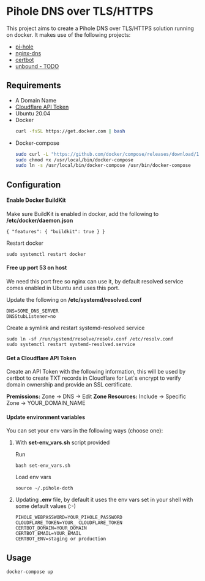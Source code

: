 # Pihole DNS over TLS/HTTPS
This project aims to create a Pihole DNS over TLS/HTTPS solution running on docker.
It makes use of the following projects:
- [pi-hole](https://github.com/pi-hole/pi-hole "pi-hole")
- [nginx-dns](https://github.com/TuxInvader/nginx-dns "nginx-dns")
- [certbot](https://github.com/certbot/certbot "certbot")
- [unbound - TODO](https://github.com/NLnetLabs/unbound "unbound - TODO")

## Requirements
- A Domain Name
- [Cloudflare API Token](https://dash.cloudflare.com/profile/api-tokens "Cloudflare API Token")
- Ubuntu 20.04
- Docker
	```bash
	curl -fsSL https://get.docker.com | bash
	```
- Docker-compose
	```bash
	sudo curl -L "https://github.com/docker/compose/releases/download/1.29.2/docker-compose-$(uname -s)-$(uname -m)" -o /usr/local/bin/docker-compose
	sudo chmod +x /usr/local/bin/docker-compose
	sudo ln -s /usr/local/bin/docker-compose /usr/bin/docker-compose
	```



## Configuration
#### Enable Docker BuildKit
Make sure BuildKit is enabled in docker, add the following to **/etc/docker/daemon.json**
```
{ "features": { "buildkit": true } }
```
Restart docker
```
sudo systemctl restart docker
```

#### Free up port 53 on host
We need this port free so nginx can use it, by default resolved service comes enabled in Ubuntu and uses this port.

Update the following on **/etc/systemd/resolved.conf**
```
DNS=SOME_DNS_SERVER
DNSStubListener=no
```
Create a symlink and restart systemd-resolved service
```
sudo ln -sf /run/systemd/resolve/resolv.conf /etc/resolv.conf
sudo systemctl restart systemd-resolved.service
```

#### Get a Cloudflare API Token
Create an API Token with the following information, this will be used by certbot to create  TXT records in Cloudflare for Let´s encrypt to verify domain ownership and provide an SSL certificate.

**Premissions:** Zone -> DNS -> Edit
**Zone Resources:** Include -> Specific Zone -> YOUR_DOMAIN_NAME

#### Update environment variables
You can set your env vars in the following ways (choose one):
1. With **set-env_vars.sh** script provided

	Run
	```
	bash set-env_vars.sh
	```
	Load env vars
	```
	source ~/.pihole-doth
	```

2. Updating **.env** file, by default it uses the env vars set in your shell with some default values (:-)
	```
	PIHOLE_WEBPASSWORD=YOUR_PIHOLE_PASSWORD
	CLOUDFLARE_TOKEN=YOUR_ CLOUDFLARE_TOKEN
	CERTBOT_DOMAIN=YOUR_DOMAIN
	CERTBOT_EMAIL=YOUR_EMAIL
	CERTBOT_ENV=staging or production
	```

## Usage
```
docker-compose up
```